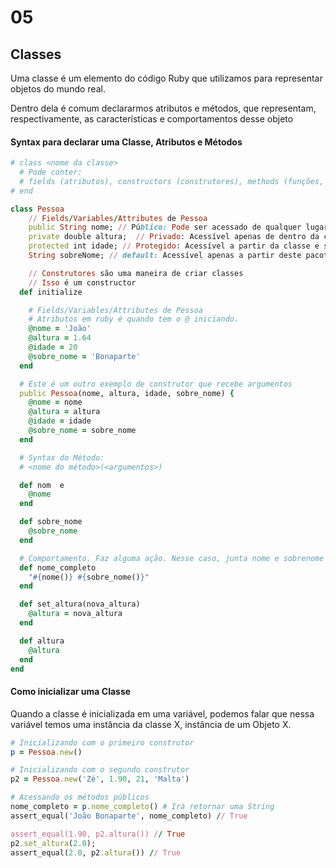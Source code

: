 # 05

## Classes

Uma classe é um elemento do código Ruby que utilizamos para representar objetos do mundo real.

Dentro dela é comum declararmos atributos e métodos, que representam, respectivamente, as características e comportamentos desse objeto

#### Syntax para declarar uma Classe, Atributos e Métodos

```ruby
# class <nome da classe>
  # Pode conter:
  # fields (atributos), constructors (construtores), methods (funções, métodos)
# end

class Pessoa
    // Fields/Variables/Attributes de Pessoa
    public String nome; // Público: Pode ser acessado de qualquer lugar
    private double altura;  // Privado: Acessível apenas de dentro da classe
    protected int idade; // Protegido: Acessível a partir da classe e subclasses
    String sobreNome; // default: Acessível apenas a partir deste pacote

    // Construtores são uma maneira de criar classes
    // Isso é um constructor
  def initialize

    # Fields/Variables/Attributes de Pessoa
    # Atributos em ruby é quando tem o @ iniciando.
    @nome = 'João'
    @altura = 1.64
    @idade = 20
    @sobre_nome = 'Bonaparte'
  end

  # Este é um outro exemplo de construtor que recebe argumentos
  public Pessoa(nome, altura, idade, sobre_nome) {
    @nome = nome
    @altura = altura
    @idade = idade
    @sobre_nome = sobre_nome
  end

  # Syntax do Método:
  # <nome do método>(<argumentos>)

  def nom  e
    @nome
  end

  def sobre_nome
    @sobre_nome
  end

  # Comportamento. Faz alguma ação. Nesse caso, junta nome e sobrenome
  def nome_completo
    "#{nome()} #{sobre_nome()}"
  end

  def set_altura(nova_altura)
    @altura = nova_altura
  end

  def altura
    @altura
  end
end
```

#### Como inicializar uma Classe

Quando a classe é inicializada em uma variável, podemos falar que nessa variável temos uma instância da classe X, instância de um Objeto X.

```ruby
# Inicializando com o primeiro construtor
p = Pessoa.new()

# Inicializando com o segundo construtor
p2 = Pessoa.new('Zé', 1.90, 21, 'Malta')

# Acessando os métodos públicos
nome_completo = p.nome_completo() # Irá retornar uma String
assert_equal('João Bonaparte', nome_completo) // True

assert_equal(1.90, p2.altura()) // True
p2.set_altura(2.0);
assert_equal(2.0, p2.altura()) // True
```


